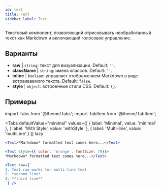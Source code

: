 ```yaml
---
id: text 
title: Text
sidebar_label: Text
---
```


Текстовый компонент, позволяющий отрисовывать необработанный текст как Markdown и включающий голосовое управление.

## Варианты

* __raw__ | `string`: текст для визуализации. Default: `''`.
* __className__ | `string`: имена классов. Default: `''`.
* __inline__ | `boolean`: управляет отображением Markdown в виде встраиваемого текста. Default: `false`.
* __style__ | `object`: встроенные стили CSS. Default: `{}`.


## Примеры


import Tabs from '@theme/Tabs';
import TabItem from '@theme/TabItem';

<Tabs
    defaultValue="minimal"
    values={[
        { label: 'Minimal', value: 'minimal' },
        { label: 'With Style', value: 'withStyle' },
        { label: 'Multi-line', value: 'multiLine' }
    ]}
    lazy
>
<TabItem value="minimal">

```jsx live
<Text>*Markdown* formatted text comes here...</Text>
```

</TabItem>

<TabItem value="withStyle">

```jsx live
<Text style={{ color: 'orange', fontSize: 70}}>
*Markdown* formatted text comes here...</Text>
```
</TabItem>

<TabItem value="multiLine">

```jsx live
<Text raw={`
1. Text raw works for multi-line text
2. *second line*
3. **third line**
`} />
```
</TabItem>

</Tabs>

